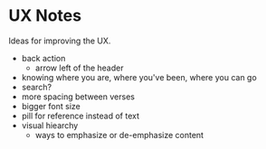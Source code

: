 # UX Notes

Ideas for improving the UX.


- back action
   - arrow left of the header
- knowing where you are, where you've been, where you can go
- search?
- more spacing between verses
- bigger font size
- pill for reference instead of text
- visual hiearchy
   - ways to emphasize or de-emphasize content
